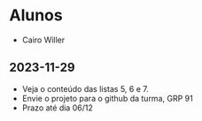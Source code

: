# Alunos

* Cairo Willer

## 2023-11-29

* Veja o conteúdo das listas 5, 6 e 7.
* Envie o projeto para o github da turma, GRP 91
* Prazo até dia 06/12
